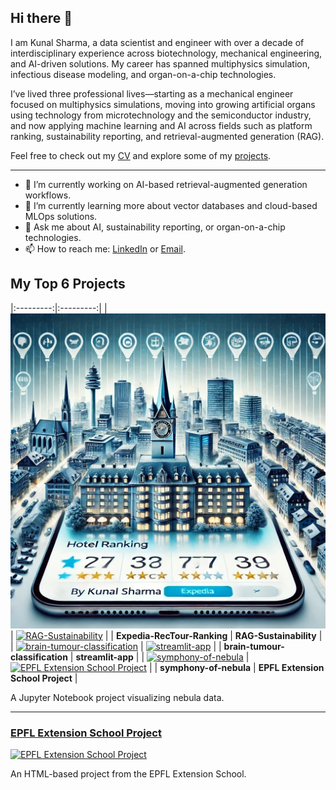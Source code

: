 <!--
**kusharma/kusharma** is a ✨ _special_ ✨ repository because its `README.md` (this file) appears on your GitHub profile.

Here are some ideas to get you started:

- 🔭 I’m currently working on ...
- 🌱 I’m currently learning ...
- 👯 I’m looking to collaborate on ...
- 🤔 I’m looking for help with ...
- 💬 Ask me about ...
- 📫 How to reach me: ...
- 😄 Pronouns: ...
- ⚡ Fun fact: ...
-->

## Hi there 👋

I am Kunal Sharma, a data scientist and engineer with over a decade of interdisciplinary experience across biotechnology, mechanical engineering, and AI-driven solutions. My career has spanned multiphysics simulation, infectious disease modeling, and organ-on-a-chip technologies.

I’ve lived three professional lives—starting as a mechanical engineer focused on multiphysics simulations, moving into growing artificial organs using technology from microtechnology and the semiconductor industry, and now applying machine learning and AI across fields such as platform ranking, sustainability reporting, and retrieval-augmented generation (RAG).

Feel free to check out my [CV](link-to-CV) and explore some of my [projects](https://github.com/kusharma?tab=repositories).

---

- 🔭 I’m currently working on AI-based retrieval-augmented generation workflows.
- 🌱 I’m currently learning more about vector databases and cloud-based MLOps solutions.
- 💬 Ask me about AI, sustainability reporting, or organ-on-a-chip technologies.
- 📫 How to reach me: [LinkedIn](https://www.linkedin.com/in/drkunalsharma/) or [Email](mailto:kunal.nit90@gmail.com).

## My Top 6 Projects

|:---------:|:---------:|
| [![Expedia-RecTour-Ranking](https://github.com/kusharma/Expedia-RecTour-Ranking/blob/main/Expedia_KuSharma_DALLE.png)](https://github.com/kusharma/Expedia-RecTour-Ranking) | [![RAG-Sustainability](https://github.com/kusharma/RAG-Sustainability/blob/main/RAG_image.png)](https://github.com/kusharma/RAG-Sustainability) |
| **Expedia-RecTour-Ranking** | **RAG-Sustainability** |
| [![brain-tumour-classification](https://github.com/kusharma/brain-tumour-classification/blob/main/brain_tumour_image.png)](https://github.com/kusharma/brain-tumour-classification) | [![streamlit-app](https://github.com/kusharma/streamlit-app/blob/main/streamlit_image.png)](https://github.com/kusharma/streamlit-app) |
| **brain-tumour-classification** | **streamlit-app** |
| [![symphony-of-nebula](https://github.com/kusharma/symphony-of-nebula/blob/main/nebula_image.png)](https://github.com/kusharma/symphony-of-nebula) | [![EPFL Extension School Project](https://github.com/kusharma/epfl-extension-school-project/blob/main/epfl_image.png)](https://github.com/kusharma/epfl-extension-school-project) |
| **symphony-of-nebula** | **EPFL Extension School Project** |



A Jupyter Notebook project visualizing nebula data.

---

### [EPFL Extension School Project](https://github.com/kusharma/epfl-extension-school-project)
[![EPFL Extension School Project](https://github.com/kusharma/epfl-extension-school-project/raw/main/project_image.png)](https://github.com/kusharma/epfl-extension-school-project)

An HTML-based project from the EPFL Extension School.

